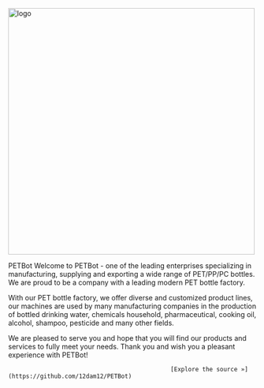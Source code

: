   <img width="500" alt="logo" src="https://github.com/12dam12/PETBot/assets/162801115/31148701-42cb-4430-89bb-6af31d3ad5b6">





                           
  PETBot
Welcome to PETBot - one of the leading enterprises specializing in manufacturing, supplying and exporting a wide range of PET/PP/PC bottles. We are proud to be a company with a leading modern PET bottle factory.

With our PET bottle factory, we offer diverse and customized product lines, our machines are used by many manufacturing companies in the production of bottled drinking water, chemicals household, pharmaceutical, cooking oil, alcohol, shampoo, pesticide and many other fields.

We are pleased to serve you and hope that you will find our products and services to fully meet your needs. Thank you and wish you a pleasant experience with PETBot!


                                                  [Explore the source »](https://github.com/12dam12/PETBot)
                                             
